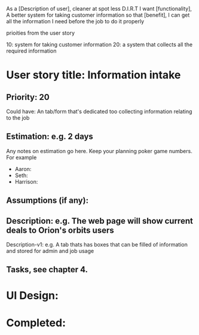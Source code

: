 As a [Description of user], cleaner at spot less D.I.R.T
I want [functionality], A better system for taking customer information
so that [benefit], I can get all the information I need before the job to do it properly

prioities from the user story

10: system for taking customer information
20: a system that collects all the required information


# User story title: Information intake
## Priority: 20
Could have:
An tab/form that's dedicated too collecting information relating to the job


## Estimation: e.g. 2 days
Any notes on estimation go here. Keep your planning poker game numbers. For example
* Aaron:
* Seth:
* Harrison:


## Assumptions (if any):

## Description: e.g. The web page will show current deals to Orion's orbits users

Description-v1: e.g. A tab thats has boxes that can be filled of information and stored for admin and job usage

## Tasks, see chapter 4.



# UI Design:


# Completed: